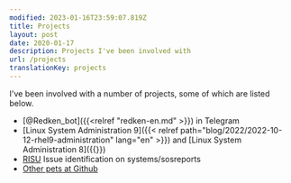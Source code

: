 ```yaml
---
modified: 2023-01-16T23:59:07.819Z
title: Projects
layout: post
date: 2020-01-17
description: Projects I've been involved with
url: /projects
translationKey: projects
---
```


I've been involved with a number of projects, some of which are listed below.

- [@Redken_bot]({{<relref "redken-en.md" >}}) in Telegram
- [Linux System Administration 9]({{< relref path="blog/2022/2022-10-12-rhel9-administration" lang="en" >}}) and [Linux System Administration 8]({{<relref path="2021-09-11-rhel8-administration.en.md" lang="en" >}})
- [RISU](https://risuorg.github.io) Issue identification on systems/sosreports
- [Other pets at Github](https://github.com/iranzo)
